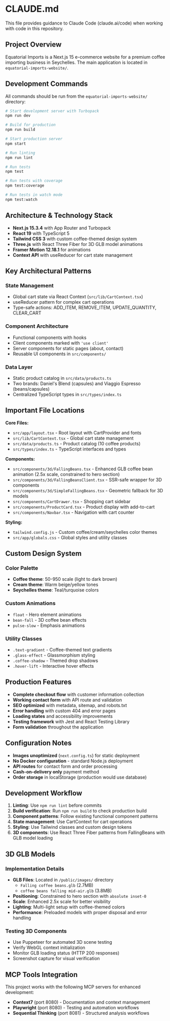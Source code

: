 # CLAUDE.md

This file provides guidance to Claude Code (claude.ai/code) when working with code in this repository.

## Project Overview

Equatorial Imports is a Next.js 15 e-commerce website for a premium coffee importing business in Seychelles. The main application is located in `equatorial-imports-website/`.

## Development Commands

All commands should be run from the `equatorial-imports-website/` directory:

```bash
# Start development server with Turbopack
npm run dev

# Build for production  
npm run build

# Start production server
npm start

# Run linting
npm run lint

# Run tests
npm test

# Run tests with coverage
npm test:coverage

# Run tests in watch mode
npm test:watch
```

## Architecture & Technology Stack

- **Next.js 15.3.4** with App Router and Turbopack
- **React 19** with TypeScript 5
- **Tailwind CSS 3** with custom coffee-themed design system
- **Three.js** with React Three Fiber for 3D GLB model animations
- **Framer Motion 12.18.1** for animations
- **Context API** with useReducer for cart state management

## Key Architectural Patterns

### State Management
- Global cart state via React Context (`src/lib/CartContext.tsx`)
- useReducer pattern for complex cart operations
- Type-safe actions: ADD_ITEM, REMOVE_ITEM, UPDATE_QUANTITY, CLEAR_CART

### Component Architecture
- Functional components with hooks
- Client components marked with `'use client'`
- Server components for static pages (about, contact)
- Reusable UI components in `src/components/`

### Data Layer
- Static product catalog in `src/data/products.ts`
- Two brands: Daniel's Blend (capsules) and Viaggio Espresso (beans/capsules)
- Centralized TypeScript types in `src/types/index.ts`

## Important File Locations

**Core Files:**
- `src/app/layout.tsx` - Root layout with CartProvider and fonts
- `src/lib/CartContext.tsx` - Global cart state management
- `src/data/products.ts` - Product catalog (10 coffee products)
- `src/types/index.ts` - TypeScript interfaces and types

**Components:**
- `src/components/3d/FallingBeans.tsx` - Enhanced GLB coffee bean animation (2.5x scale, constrained to hero section)
- `src/components/3d/FallingBeansClient.tsx` - SSR-safe wrapper for 3D components
- `src/components/3d/SimpleFallingBeans.tsx` - Geometric fallback for 3D models
- `src/components/CartDrawer.tsx` - Shopping cart sidebar
- `src/components/ProductCard.tsx` - Product display with add-to-cart
- `src/components/Navbar.tsx` - Navigation with cart counter

**Styling:**
- `tailwind.config.js` - Custom coffee/cream/seychelles color themes
- `src/app/globals.css` - Global styles and utility classes

## Custom Design System

### Color Palette
- **Coffee theme**: 50-950 scale (light to dark brown)
- **Cream theme**: Warm beige/yellow tones  
- **Seychelles theme**: Teal/turquoise colors

### Custom Animations
- `float` - Hero element animations
- `bean-fall` - 3D coffee bean effects
- `pulse-slow` - Emphasis animations

### Utility Classes
- `.text-gradient` - Coffee-themed text gradients
- `.glass-effect` - Glassmorphism styling
- `.coffee-shadow` - Themed drop shadows
- `.hover-lift` - Interactive hover effects

## Production Features

- **Complete checkout flow** with customer information collection
- **Working contact form** with API route and validation
- **SEO optimized** with metadata, sitemap, and robots.txt
- **Error handling** with custom 404 and error pages
- **Loading states** and accessibility improvements
- **Testing framework** with Jest and React Testing Library
- **Form validation** throughout the application

## Configuration Notes

- **Images unoptimized** (`next.config.ts`) for static deployment
- **No Docker configuration** - standard Node.js deployment
- **API routes** for contact form and order processing
- **Cash-on-delivery only** payment method
- **Order storage** in localStorage (production would use database)

## Development Workflow

1. **Linting**: Use `npm run lint` before commits
2. **Build verification**: Run `npm run build` to check production build
3. **Component patterns**: Follow existing functional component patterns
4. **State management**: Use CartContext for cart operations
5. **Styling**: Use Tailwind classes and custom design tokens
6. **3D components**: Use React Three Fiber patterns from FallingBeans with GLB model loading

## 3D GLB Models

### Implementation Details
- **GLB Files**: Located in `/public/images/` directory
  - `Falling coffee beans.glb` (2.7MB)
  - `coffee beans falling mid-air.glb` (3.8MB)
- **Positioning**: Constrained to hero section with `absolute inset-0`
- **Scale**: Enhanced 2.5x scale for better visibility
- **Lighting**: Multi-light setup with coffee-themed colors
- **Performance**: Preloaded models with proper disposal and error handling

### Testing 3D Components
- Use Puppeteer for automated 3D scene testing
- Verify WebGL context initialization
- Monitor GLB loading status (HTTP 200 responses)
- Screenshot capture for visual verification

## MCP Tools Integration

This project works with the following MCP servers for enhanced development:
- **Context7** (port 8080) - Documentation and context management
- **Playwright** (port 8080) - Testing and automation workflows  
- **Sequential Thinking** (port 8081) - Structured analysis workflows